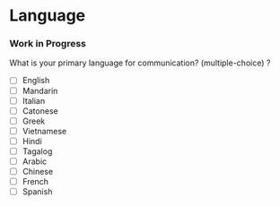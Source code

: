 # Language
### Work in Progress

What is your primary language for communication? (multiple-choice) ?

- [ ] English
- [ ] Mandarin
- [ ] Italian
- [ ] Catonese
- [ ] Greek
- [ ] Vietnamese
- [ ] Hindi
- [ ] Tagalog
- [ ] Arabic
- [ ] Chinese
- [ ] French
- [ ] Spanish 
